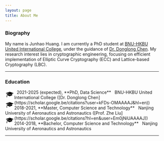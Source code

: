 ```yaml
---
layout: page
title: About Me
---
```


### Biography

My name is Junhao Huang. I am currently a PhD student at [BNU-HKBU United International College](https://www.uic.edu.cn), under the guidance of [Dr. Donglong Chen](https://scholar.google.be/citations?user=kFDs-OMAAAAJ&hl=en). My research interest lies in cryptographic engineering, focusing on efficient implementation of Elliptic Curve Cryptography (ECC) and Lattice-based Cryptography (LBC).

---------
### Education

<img  align="left"  height="30"  src="/assets/img/education.png" style="background-color:white;">
 &nbsp; 2021-2025 (expected), **PhD, Data Science**  
 &nbsp; BNU-HKBU United International College ([Dr. Donglong Chen](https://scholar.google.be/citations?user=kFDs-OMAAAAJ&hl=en))

<img  align="left"  height="30"  src="/assets/img/education.png" style="background-color:white;">
 &nbsp; 2018-2021, **Master, Computer Science and Technology**  
 &nbsp; Nanjing University of Aeronautics and Astronautics ([Prof. Zhe Liu](https://scholar.google.be/citations?hl=en&user=Em0jNiUAAAAJ))

<img  align="left"  height="30"  src="/assets/img/education.png" style="background-color:white;">
 &nbsp; 2014-2018, **Bachelor, Computer Science and Technology**  
 &nbsp; Nanjing University of Aeronautics and Astronautics

---------

